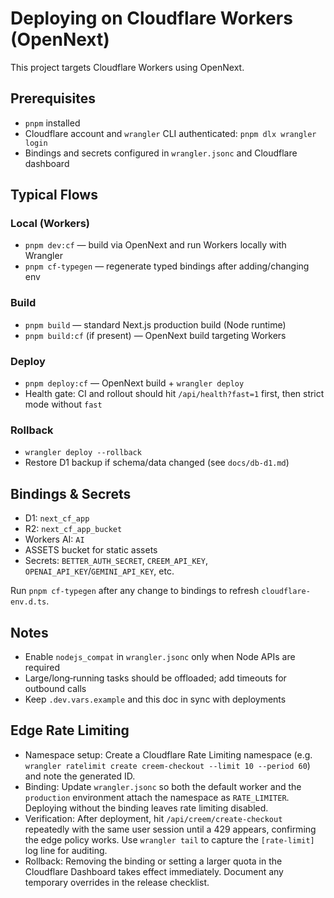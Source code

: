 # Deploying on Cloudflare Workers (OpenNext)

This project targets Cloudflare Workers using OpenNext.

## Prerequisites
- `pnpm` installed
- Cloudflare account and `wrangler` CLI authenticated: `pnpm dlx wrangler login`
- Bindings and secrets configured in `wrangler.jsonc` and Cloudflare dashboard

## Typical Flows

### Local (Workers)
- `pnpm dev:cf` — build via OpenNext and run Workers locally with Wrangler
- `pnpm cf-typegen` — regenerate typed bindings after adding/changing env

### Build
- `pnpm build` — standard Next.js production build (Node runtime)
- `pnpm build:cf` (if present) — OpenNext build targeting Workers

### Deploy
- `pnpm deploy:cf` — OpenNext build + `wrangler deploy`
- Health gate: CI and rollout should hit `/api/health?fast=1` first, then strict mode without `fast`

### Rollback
- `wrangler deploy --rollback`
- Restore D1 backup if schema/data changed (see `docs/db-d1.md`)

## Bindings & Secrets
- D1: `next_cf_app`
- R2: `next_cf_app_bucket`
- Workers AI: `AI`
- ASSETS bucket for static assets
- Secrets: `BETTER_AUTH_SECRET`, `CREEM_API_KEY`, `OPENAI_API_KEY`/`GEMINI_API_KEY`, etc.

Run `pnpm cf-typegen` after any change to bindings to refresh `cloudflare-env.d.ts`.

## Notes
- Enable `nodejs_compat` in `wrangler.jsonc` only when Node APIs are required
- Large/long‑running tasks should be offloaded; add timeouts for outbound calls
- Keep `.dev.vars.example` and this doc in sync with deployments

## Edge Rate Limiting
- Namespace setup: Create a Cloudflare Rate Limiting namespace (e.g. `wrangler ratelimit create creem-checkout --limit 10 --period 60`) and note the generated ID.
- Binding: Update `wrangler.jsonc` so both the default worker and the `production` environment attach the namespace as `RATE_LIMITER`. Deploying without the binding leaves rate limiting disabled.
- Verification: After deployment, hit `/api/creem/create-checkout` repeatedly with the same user session until a 429 appears, confirming the edge policy works. Use `wrangler tail` to capture the `[rate-limit]` log line for auditing.
- Rollback: Removing the binding or setting a larger quota in the Cloudflare Dashboard takes effect immediately. Document any temporary overrides in the release checklist.

